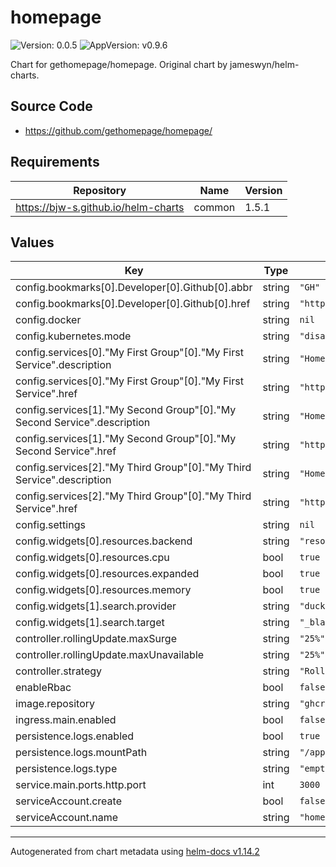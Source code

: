 # homepage

![Version: 0.0.5](https://img.shields.io/badge/Version-0.0.5-informational?style=flat-square) ![AppVersion: v0.9.6](https://img.shields.io/badge/AppVersion-v0.9.6-informational?style=flat-square)

Chart for gethomepage/homepage. Original chart by jameswyn/helm-charts.

## Source Code

* <https://github.com/gethomepage/homepage/>

## Requirements

| Repository | Name | Version |
|------------|------|---------|
| https://bjw-s.github.io/helm-charts | common | 1.5.1 |

## Values

| Key | Type | Default | Description |
|-----|------|---------|-------------|
| config.bookmarks[0].Developer[0].Github[0].abbr | string | `"GH"` |  |
| config.bookmarks[0].Developer[0].Github[0].href | string | `"https://github.com/"` |  |
| config.docker | string | `nil` |  |
| config.kubernetes.mode | string | `"disable"` |  |
| config.services[0]."My First Group"[0]."My First Service".description | string | `"Homepage is awesome"` |  |
| config.services[0]."My First Group"[0]."My First Service".href | string | `"http://localhost/"` |  |
| config.services[1]."My Second Group"[0]."My Second Service".description | string | `"Homepage is the best"` |  |
| config.services[1]."My Second Group"[0]."My Second Service".href | string | `"http://localhost/"` |  |
| config.services[2]."My Third Group"[0]."My Third Service".description | string | `"Homepage is 😎"` |  |
| config.services[2]."My Third Group"[0]."My Third Service".href | string | `"http://localhost/"` |  |
| config.settings | string | `nil` |  |
| config.widgets[0].resources.backend | string | `"resources"` |  |
| config.widgets[0].resources.cpu | bool | `true` |  |
| config.widgets[0].resources.expanded | bool | `true` |  |
| config.widgets[0].resources.memory | bool | `true` |  |
| config.widgets[1].search.provider | string | `"duckduckgo"` |  |
| config.widgets[1].search.target | string | `"_blank"` |  |
| controller.rollingUpdate.maxSurge | string | `"25%"` |  |
| controller.rollingUpdate.maxUnavailable | string | `"25%"` |  |
| controller.strategy | string | `"RollingUpdate"` |  |
| enableRbac | bool | `false` |  |
| image.repository | string | `"ghcr.io/gethomepage/homepage"` |  |
| ingress.main.enabled | bool | `false` |  |
| persistence.logs.enabled | bool | `true` |  |
| persistence.logs.mountPath | string | `"/app/config/logs"` |  |
| persistence.logs.type | string | `"emptyDir"` |  |
| service.main.ports.http.port | int | `3000` |  |
| serviceAccount.create | bool | `false` |  |
| serviceAccount.name | string | `"homepage"` |  |

----------------------------------------------
Autogenerated from chart metadata using [helm-docs v1.14.2](https://github.com/norwoodj/helm-docs/releases/v1.14.2)

